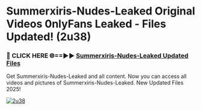 # Summerxiris-Nudes-Leaked Original Videos 0nlyFans Leaked - Files Updated! (2u38)

<h3>🔴 CLICK HERE 🌐==►► <a href="https://tinyurl.com/52m3yx9h" rel="nofollow">Summerxiris-Nudes-Leaked Updated Files</a></h3>

Get Summerxiris-Nudes-Leaked and all content. Now you can access all videos and pictures of Summerxiris-Nudes-Leaked. New Updated Files 2025!

[![2u38](https://i.imgur.com/TnHtlc8.gif)](https://tinyurl.com/52m3yx9h)
